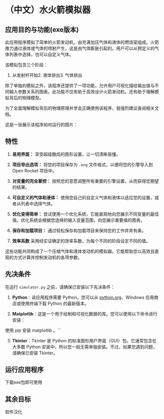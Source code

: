 # （中文）水火箭模拟器

## 应用目的与功能(exe版本)
此应用程序模拟了简单的火箭发动机，由充满加压气体和液体的燃烧室组成。火箭推力通过液体或气体的喷射产生，这是由气体膨胀引起的。用户可以从预定义的气体列表中选择，也可以自定义气体。

该模拟包含三个阶段：

1. 从发射杆开始2. 液体排出3. 气体排出

除了单独的模拟之外，该程序还提供了一项功能，允许用户可视化描绘输出值与不同输入参数关系的图表。此功能不仅有助于高效设计火箭发动机，还有助于理解模拟背后的物理模型。

为了全面理解模拟背后的物理原理并学会正确使用该程序，我强烈建议查阅相关文档。

这是一张展示该程序如何运行的图片：



## 特性

1. **易用界面：**
享受超级酷炫的图形设置，让一切清晰易懂。

2. **项目导出选项：**
将您的项目保存为 `.eng` 文件格式，以便将您的引擎导入到 Open Rocket 项目中。

3. **对变量的完全掌控：**
按照您的意愿调整所有重要的引擎设置，从而获得您期望的结果。

4. **可自定义的气体和液体：**
使用您自己的自定义气体和液体以适应您的设置，或者从列表中选择气体。

5. **优化变得简单：**
尝试使用一个优化系统，它能直观地向您展示不同变量的最佳值。优化系统会根据您选择的输入变量范围，向您展示重要值的图表。

6. **保存和加载项目：**
通过轻松保存和加载项目来保持您的工作井井有条。

7. **效率系数**
采用经实证确定的效率系数，为每个不同的阶段设定不同的值。

这些功能共同构成了一个压缩气体和液体发动机的模拟器。它能帮助您以高效且直观的方式计算并控制发动机的各项参数。

## 先决条件

在运行 `simulator.py` 之前，请确保已安装以下先决条件：

1. **Python**：该应用程序需要 Python。您可以从 [python.org](https://www.python.org/downloads/)、Windows 应用商店或使用终端下载 Python 的最新版本。

2. **Matplotlib**：这是一个用于绘制和可视化数据的库。您可以使用以下命令进行安装：

使用 pip 安装 matplotlib 。```


3. **Tkinter**：Tkinter 是 Python 的标准图形用户界面（GUI）包。它通常包含在大多数 Python 安装中，所以您一般无需单独安装。不过，如果您遇到问题，请确保已安装 Tkinter。

## 运行应用程序
下载exe包即可使用

## 其余目标
软件汉化
